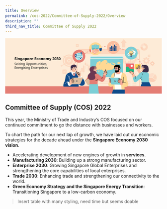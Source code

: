 ```yaml
---
title: Overview
permalink: /cos-2022/Committee-of-Supply-2022/Overview
description: ""
third_nav_title: Committee of Supply 2022
---
```

![Banner](/images/COS%202022/COS2022%20_Banner.jpg)

## Committee of Supply (COS) 2022

This year, the Ministry of Trade and Industry’s COS focused on our continued commitment to go the distance with businesses and workers.  
  
To chart the path for our next lap of growth, we have laid out our economic strategies for the decade ahead under the **Singapore Economy 2030 vision**.

*   Accelerating development of new engines of growth in **services**.
*   **Manufacturing 2030**: Building up a strong manufacturing sector.
*   **Enterprise 2030**: Growing Singapore Global Enterprises and strengthening the core capabilities of local enterprises.
*   **Trade 2030**: Enhancing trade and strengthening our connectivity to the world.
*   **Green Economy Strategy and the Singapore Energy Transition**: Transitioning Singapore to a low-carbon economy.

> Insert table with many styling, need time but seems doable